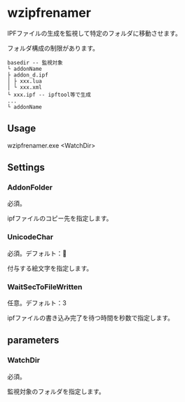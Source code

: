 # wzipfrenamer

IPFファイルの生成を監視して特定のフォルダに移動させます。

フォルダ構成の制限があります。

```
basedir -- 監視対象
└ addonName
├ addon_d.ipf
│ ├ xxx.lua
│ └ xxx.xml
└ xxx.ipf -- ipftool等で生成
...
└ addonName
```

## Usage

wzipfrenamer.exe &lt;WatchDir&gt;

## Settings

### AddonFolder

必須。

ipfファイルのコピー先を指定します。

### UnicodeChar

必須。デフォルト：📖

付与する絵文字を指定します。

### WaitSecToFileWritten

任意。デフォルト：3

ipfファイルの書き込み完了を待つ時間を秒数で指定します。

## parameters

### WatchDir

必須。

監視対象のフォルダを指定します。
